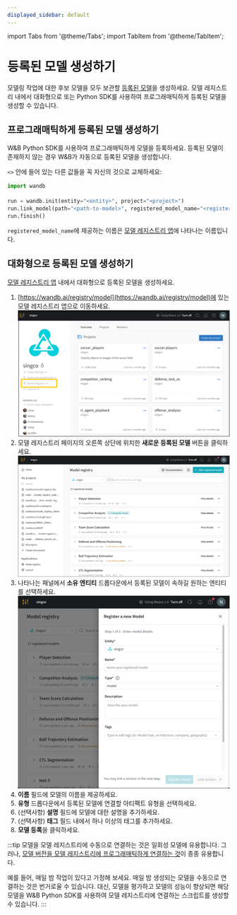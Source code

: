 ```yaml
---
displayed_sidebar: default
---
```

import Tabs from '@theme/Tabs';
import TabItem from '@theme/TabItem';

# 등록된 모델 생성하기

모델링 작업에 대한 후보 모델을 모두 보관할 [등록된 모델](./model-management-concepts.md#registered-model)을 생성하세요. 모델 레지스트리 내에서 대화형으로 또는 Python SDK를 사용하여 프로그래매틱하게 등록된 모델을 생성할 수 있습니다.

## 프로그래매틱하게 등록된 모델 생성하기
W&B Python SDK를 사용하여 프로그래매틱하게 모델을 등록하세요. 등록된 모델이 존재하지 않는 경우 W&B가 자동으로 등록된 모델을 생성합니다.

`<>` 안에 들어 있는 다른 값들을 꼭 자신의 것으로 교체하세요:

```python
import wandb

run = wandb.init(entity="<entity>", project="<project>")
run.link_model(path="<path-to-model>", registered_model_name="<registered-model-name>")
run.finish()
```

`registered_model_name`에 제공하는 이름은 [모델 레지스트리 앱](https://wandb.ai/registry/model)에 나타나는 이름입니다.

## 대화형으로 등록된 모델 생성하기
[모델 레지스트리 앱](https://wandb.ai/registry/model) 내에서 대화형으로 등록된 모델을 생성하세요.

1. [https://wandb.ai/registry/model](https://wandb.ai/registry/model)에 있는 모델 레지스트리 앱으로 이동하세요.
![](/images/models/create_registered_model_1.png)
2. 모델 레지스트리 페이지의 오른쪽 상단에 위치한 **새로운 등록된 모델** 버튼을 클릭하세요.
![](/images/models/create_registered_model_model_reg_app.png)
3. 나타나는 패널에서 **소유 엔티티** 드롭다운에서 등록된 모델이 속하길 원하는 엔티티를 선택하세요.
![](/images/models/create_registered_model_3.png)
4. **이름** 필드에 모델의 이름을 제공하세요.
5. **유형** 드롭다운에서 등록된 모델에 연결할 아티팩트 유형을 선택하세요.
6. (선택사항) **설명** 필드에 모델에 대한 설명을 추가하세요.
7. (선택사항) **태그** 필드 내에서 하나 이상의 태그를 추가하세요.
8. **모델 등록**을 클릭하세요.


:::tip
모델을 모델 레지스트리에 수동으로 연결하는 것은 일회성 모델에 유용합니다. 그러나, [모델 버전을 모델 레지스트리에 프로그래매틱하게 연결하는 것](#programmatically-link-a-model)이 종종 유용합니다.

예를 들어, 매일 밤 작업이 있다고 가정해 보세요. 매일 밤 생성되는 모델을 수동으로 연결하는 것은 번거로울 수 있습니다. 대신, 모델을 평가하고 모델의 성능이 향상되면 해당 모델을 W&B Python SDK를 사용하여 모델 레지스트리에 연결하는 스크립트를 생성할 수 있습니다.
:::